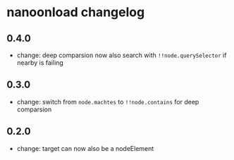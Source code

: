 # nanoonload changelog

## 0.4.0
* change: deep comparsion now also search with `!!node.querySelector` if nearby is failing

## 0.3.0
* change: switch from `node.machtes` to `!!node.contains` for deep comparsion

## 0.2.0
* change: target can now also be a nodeElement

